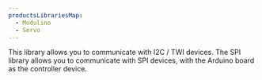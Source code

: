 ```yaml
---
productsLibrariesMap:
  - Modulino
  - Servo
---
```


<EssentialsColumn title="Suggested Libraries">

<EssentialElement title="Wire" type="library" link="https://docs.arduino.cc/language-reference/en/functions/communication/Wire/">
This library allows you to communicate with I2C / TWI devices.
  </EssentialElement>

<EssentialElement title="SPI" type="library" link="https://docs.arduino.cc/language-reference/en/functions/communication/SPI/">
The SPI library allows you to communicate with SPI devices, with the Arduino board as the controller device.
</EssentialElement>
</EssentialsColumn>